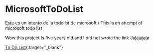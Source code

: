 # MicrosoftToDoList
Este es un intento de la todolist de microsoft / This is an attempt of microsoft todo list


Wow this project is five years old and I did not wrote the link Jajajajaja

[To Do List](https://fcancinos.github.io/MicrosoftToDoList/){:target="_blank"}

